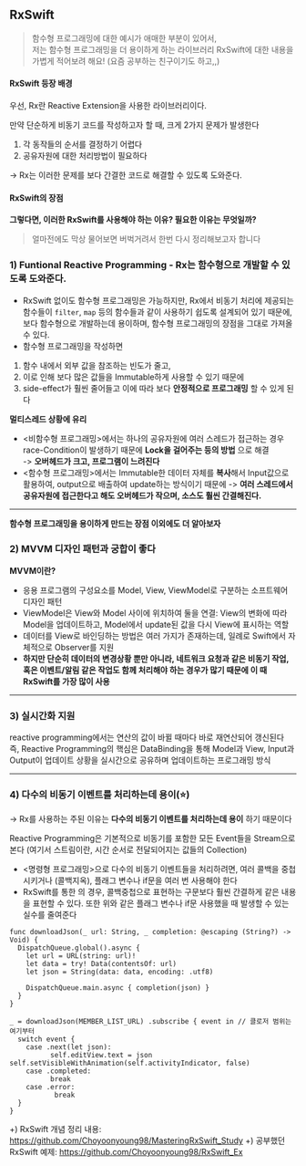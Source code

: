## RxSwift
> 함수형 프로그래밍에 대한 예시가 애매한 부분이 있어서,  
저는 함수형 프로그래밍을 더 용이하게 하는 라이브러리 RxSwift에 대한 내용을 가볍게 적어보려 해요! (요즘 공부하는 친구이기도 하고,,)  

#### RxSwift 등장 배경
우선, Rx란 Reactive Extension을 사용한 라이브러리이다.

만약 단순하게 비동기 코드를 작성하고자 할 때, 크게 2가지 문제가 발생한다
1) 각 동작들의 순서를 결정하기 어렵다
2) 공유자원에 대한 처리방법이 필요하다

-> Rx는 이러한 문제를 보다 간결한 코드로 해결할 수 있도록 도와준다.

#### RxSwift의 장점
**그렇다면, 이러한 RxSwift를 사용해야 하는 이유? 필요한 이유는 무엇일까?**
> 얼마전에도 막상 물어보면 버벅거려서 한번 다시 정리해보고자 합니다

### 1) Funtional Reactive Programming - Rx는 함수형으로 개발할 수 있도록 도와준다.
- RxSwift 없이도 함수형 프로그래밍은 가능하지만, Rx에서 비동기 처리에 제공되는 함수들이 `filter`, `map` 등의 함수들과 같이 사용하기 쉽도록 설계되어 있기 때문에, 보다 함수형으로 개발하는데 용이하며, 함수형 프로그래밍의 장점을 그대로 가져올 수 있다.
- 함수형 프로그래밍을 작성하면 
1) 함수 내에서 외부 값을 참조하는 빈도가 줄고, 
2) 이로 인해 보다 많은 값들을 Immutable하게 사용할 수 있기 때문에 
3) side-effect가 훨씬 줄어들고 이에 따라 보다 **안정적으로 프로그래밍** 할 수 있게 된다

**멀티스레드 상황에 유리**
- <비함수형 프로그래밍>에서는 하나의 공유자원에 여러 스레드가 접근하는 경우 race-Condition이 발생하기 때문에 **Lock을 걸어주는 등의 방법** 으로 해결  
-> **오버헤드가 크고, 프로그램이 느려진다**
- <함수형 프로그래밍>에서는 Immutable한 데이터 자체를 **복사**해서 Input값으로 활용하여, output으로 배출하여 update하는 방식이기 때문에 
-> **여러 스레드에서 공유자원에 접근한다고 해도 오버헤드가 작으며, 소스도 훨씬 간결해진다.**  

<hr/>

**함수형 프로그래밍을 용이하게 만드는 장점 이외에도 더 알아보자**
### 2) MVVM 디자인 패턴과 궁합이 좋다
**MVVM이란?**
- 응용 프로그램의 구성요소를 Model, View, ViewModel로 구분하는 소프트웨어 디자인 패턴
- ViewModel은 View와 Model 사이에 위치하여 둘을 연결: View의 변화에 따라 Model을 업데이트하고, Model에서 update된 값을 다시 View에 표시하는 역할
- 데이터를 View로 바인딩하는 방법은 여러 가지가 존재하는데, 일례로 Swift에서 자체적으로 Observer를 지원
- **하지만 단순히 데이터의 변경상황 뿐만 아니라, 네트워크 요청과 같은 비동기 작업, 혹은 이벤트/알림 같은 작업도 함께 처리해야 하는 경우가 많기 때문에 이 때 RxSwift를 가장 많이 사용**  


<hr/>  

### 3) 실시간화 지원
reactive programming에서는 연산의 값이 바뀔 때마다 바로 재연산되어 갱신된다  
즉, Reactive Programming의 핵심은 DataBinding을 통해 Model과 View, Input과 Output이 업데이트 상황을 실시간으로 공유하며 업데이트하는 프로그래밍 방식


<hr/>

### 4) 다수의 비동기 이벤트를 처리하는데 용이(⭐️)
-> Rx를 사용하는 주된 이유는 **다수의 비동기 이벤트를 처리하는데 용이** 하기 때문이다

Reactive Programming은 기본적으로 비동기를 포함한 모든 Event들을 Stream으로 본다
(여기서 스트림이란, 시간 순서로 전달되어지는 값들의 Collection)

- <명령형 프로그래밍>으로 다수의 비동기 이벤트들을 처리하려면, 여러 콜백을 중첩시키거나 (콜백지옥), 플래그 변수나 if문을 여러 번 사용해야 한다
- RxSwift를 통한 <Reactive Programming>의 경우, 콜백중첩으로 표현하는 구문보다 훨씬 간결하게 같은 내용을 표현할 수 있다. 또한 위와 같은 플래그 변수나 if문 사용했을 때 발생할 수 있는 실수를 줄여준다

  
```
func downloadJson(_ url: String, _ completion: @escaping (String?) -> Void) {
  DispatchQueue.global().async { 
    let url = URL(string: url)! 
    let data = try! Data(contentsOf: url) 
    let json = String(data: data, encoding: .utf8) 
      
    DispatchQueue.main.async { completion(json) } 
  } 
}
```

```
_ = downloadJson(MEMBER_LIST_URL) .subscribe { event in // 클로저 범위는 여기부터 
  switch event { 
    case .next(let json): 
          self.editView.text = json self.setVisibleWithAnimation(self.activityIndicator, false) 
    case .completed: 
          break 
    case .error: 
           break 
  } 
}
```

+) RxSwift 개념 정리 내용: https://github.com/Choyoonyoung98/MasteringRxSwift_Study
+) 공부했던 RxSwift 예제: https://github.com/Choyoonyoung98/RxSwift_Ex
